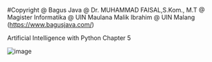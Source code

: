 #Copyright @ Bagus Java @ Dr. MUHAMMAD FAISAL,S.Kom., M.T @ Magister Informatika @ UIN Maulana Malik Ibrahim @ UIN Malang (https://www.bagusjava.com/)

Artificial Intelligence with Python
Chapter 5

![image](https://user-images.githubusercontent.com/4190667/111938341-4b05e000-8afc-11eb-843d-cb8eca25e398.png)
